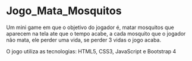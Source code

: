 # Jogo_Mata_Mosquitos
Um mini game em que o objetivo do jogador é, matar mosquitos que aparecem na tela ate que o tempo acabe, a cada mosquito que o jogador não mata, ele perder uma vida, se perder 3 vidas o jogo acaba.

O jogo utiliza as tecnologias: HTML5, CSS3, JavaScript e Bootstrap 4
